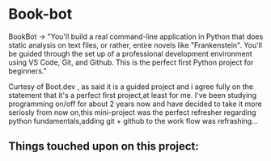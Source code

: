 # Book-bot

BookBot ->
  "You'll build a real command-line application in Python that does static analysis on text files, or rather, entire novels like "Frankenstein". 
  You'll be guided through the set up of a professional development environment using VS Code, Git, and Github. 
  This is the perfect first Python project for beginners."

  Curtesy of Boot.dev , as said it is a guided project and i agree fully on the statement that it's a perfect first project,at least for me.
  I've been studying programming on/off for about 2 years now and have decided to take it more seriosly from now on,this mini-project was the perfect refresher
  regarding python fundamentals,adding git + github to the work flow was refrashing...

Things touched upon on this project:
  -
